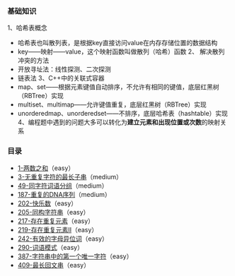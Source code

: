 ### 基础知识

1、哈希表概念
  - 哈希表也叫散列表，是根据key直接访问value在内存存储位置的数据结构
  - key——映射——value，这个映射函数叫做散列（哈希）函数
2、 解决散列冲突的方法
  - 开放寻址法：线性探测、二次探测
  - 链表法
3、C++中的关联式容器
  - map、set——根据元素键值自动排序，不允许有相同的键值，底层红黑树（RBTree）实现
  - multiset、multimap——允许键值重复，底层红黑树（RBTree）实现
  - unorderedmap、unorderedset——不排序，底层哈希表（hashtable）实现
4、编程题中遇到的问题大多可以转化为**建立元素和出现位置或次数**的映射关系 

### 目录

- [1-两数之和](http://t.cn/AiHOuYLt)（easy）
- [3-无重复字符的最长子串](http://t.cn/AiHO3muG)（medium）
- [49-同字符词语分组](http://t.cn/AiHOrVJL)（medium）
- [187-重复的DNA序列](http://t.cn/AiHOrQGv)（medium）
- [202-快乐数](http://t.cn/AiHOdPcy)（easy）
- [205-同构字符串](http://t.cn/AiHOdNxd)（easy）
- [217-存在重复元素](http://t.cn/AiHOgf3q)（easy）
- [219-存在重复元素Ⅱ](http://t.cn/AiHOeiBO)（easy）
- [242-有效的字母异位词](http://t.cn/AiHODiPG)（easy）
- [290-词语模式](http://t.cn/AiHOkZMu)（easy）
- [387-字符串中的第一个唯一字符](http://t.cn/AiHOkNxN)（easy）
- [409-最长回文串](http://t.cn/AiHOkBg7)（easy）
